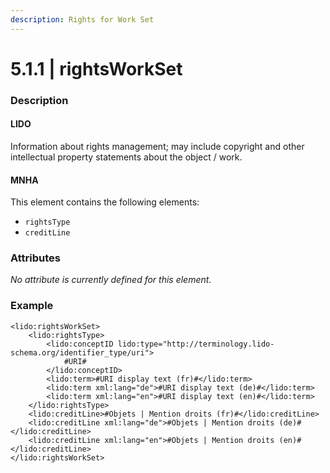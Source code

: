 ```yaml
---
description: Rights for Work Set
---
```


# 5.1.1 | rightsWorkSet

### Description

#### LIDO

Information about rights management; may include copyright and other intellectual property statements about the object / work.

#### MNHA

This element contains the following elements:

* `rightsType`
* `creditLine`

### Attributes

_No attribute is currently defined for this element._

### Example

```markup
<lido:rightsWorkSet>
    <lido:rightsType>
        <lido:conceptID lido:type="http://terminology.lido-schema.org/identifier_type/uri">
            #URI#
        </lido:conceptID>
        <lido:term>#URI display text (fr)#</lido:term>
        <lido:term xml:lang="de">#URI display text (de)#</lido:term>
        <lido:term xml:lang="en">#URI display text (en)#</lido:term>
    </lido:rightsType>
    <lido:creditLine>#Objets | Mention droits (fr)#</lido:creditLine>
    <lido:creditLine xml:lang="de">#Objets | Mention droits (de)#</lido:creditLine>
    <lido:creditLine xml:lang="en">#Objets | Mention droits (en)#</lido:creditLine>
</lido:rightsWorkSet>
```
